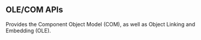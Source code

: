 ## OLE/COM APIs

Provides the Component Object Model (COM), as well as Object Linking and Embedding (OLE).